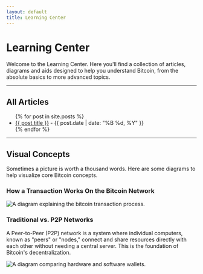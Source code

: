 ```yaml
---
layout: default
title: Learning Center
---
```


# Learning Center

Welcome to the Learning Center. Here you'll find a collection of articles, diagrams and aids designed to help you understand Bitcoin, from the absolute basics to more advanced topics.

---

## All Articles

<ul>
  {% for post in site.posts %}
    <li>
      <a href="{{ post.url | relative_url }}">{{ post.title }}</a>
      <span> - {{ post.date | date: "%B %d, %Y" }}</span>
    </li>
  {% endfor %}
</ul>

---

## Visual Concepts

Sometimes a picture is worth a thousand words. Here are some diagrams to help visualize core Bitcoin concepts.

<div class="diagram-gallery">
  <div>
    <h3>How a Transaction Works On the Bitcoin Network</h3>
    <img src="{{ '/assets/images/bitcoin_netork_tranaction.svg' | relative_url }}" alt="A diagram explaining the bitcoin transaction process.">
  </div>
  <div>
    <h3>Traditional vs. P2P Networks</h3>
    <p>A Peer-to-Peer (P2P) network is a system where individual computers, known as "peers" or "nodes," connect and share resources directly with each other without needing a central server. This is the foundation of Bitcoin's decentralization.</p>
    <img src="{{ '/assets/images/network_types_p2p.svg' | relative_url }}" alt="A diagram comparing hardware and software wallets.">
  </div>
</div>
